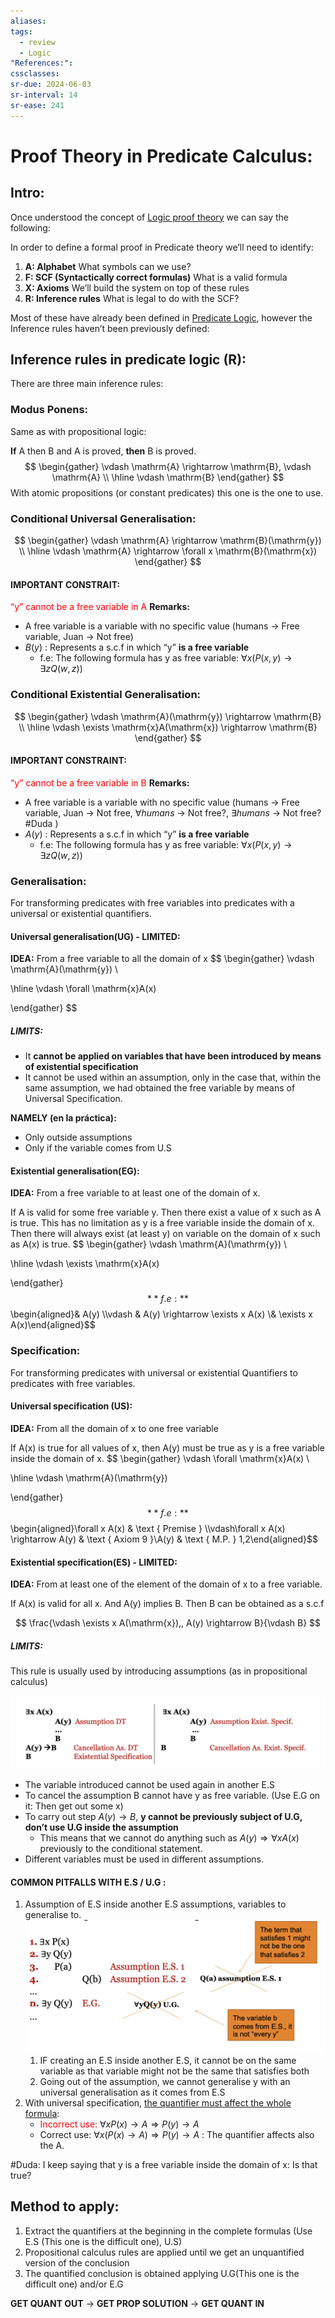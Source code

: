 ```yaml
---
aliases: 
tags:
  - review
  - Logic
"References:": 
cssclasses:
sr-due: 2024-06-03
sr-interval: 14
sr-ease: 241
---
```

# Proof Theory in Predicate Calculus:
## Intro: 
Once understood the concept of [Logic proof theory](20240409%20-%20122243%20-Proof%20theory.md) we can say the following: 

In order to define a formal proof in Predicate theory we’ll need to identify: 
1. **A: Alphabet** 
	What symbols can we use?
2. **F: SCF (Syntactically correct formulas)**
	What is a valid formula
3. **X: Axioms**
	We’ll build the system on top of these rules
4. **R: Inference rules**
	What is legal to do with the SCF?
	
Most of these have already been defined in [Predicate Logic](Predicate%20Logic.md), however the Inference rules haven’t been previously defined: 

## Inference rules in predicate logic (R):

There are three main inference rules: 
### Modus Ponens:
Same as with propositional logic:

**If** A then B and A is proved, **then** B is proved.
$$
\begin{gather}
\vdash \mathrm{A} \rightarrow \mathrm{B}, \vdash \mathrm{A} \\
\hline \vdash \mathrm{B}
\end{gather}
$$
With atomic propositions (or constant predicates) this one is the one to use.
### Conditional Universal Generalisation:


$$
\begin{gather}
\vdash \mathrm{A} \rightarrow \mathrm{B}(\mathrm{y}) \\
\hline \vdash \mathrm{A} \rightarrow \forall x \mathrm{B}(\mathrm{x})
\end{gather}
$$
#### IMPORTANT CONSTRAIT:
<font color="#ff0000">“y” cannot be a free variable in A</font>
**Remarks:** 
+ A free variable is a variable with no specific value (humans → Free variable, Juan → Not free)
+ $B(y)$ : Represents a s.c.f in which “y” **is a free variable**
	+ f.e: The following formula has y as free variable: $\forall x (P(x,y)\rightarrow \exists z Q(w,z))$ 


### Conditional Existential Generalisation:

$$
\begin{gather}
\vdash \mathrm{A}(\mathrm{y}) \rightarrow \mathrm{B} \\
\hline \vdash \exists \mathrm{x}A(\mathrm{x}) \rightarrow \mathrm{B}
\end{gather}
$$
#### IMPORTANT CONSTRAINT: 
<font color="#ff0000">“y” cannot be a free variable in B</font>
**Remarks:** 
+ A free variable is a variable with no specific value (humans → Free variable, Juan → Not free, $\forall humans$ → Not free?, $\exists humans$ → Not free? #Duda )
+ $A(y)$ : Represents a s.c.f in which “y” **is a free variable**
	+ f.e: The following formula has y as free variable: $\forall x (P(x,y)\rightarrow \exists z Q(w,z))$ 



### Generalisation:
For transforming predicates with free variables into predicates with a universal or existential quantifiers.
#### Universal generalisation(UG) - LIMITED:

**IDEA:** From a free variable to all the domain of x
$$
\begin{gather}
\vdash \mathrm{A}(\mathrm{y})  \\

\hline \vdash \forall \mathrm{x}A(x)

\end{gather}
$$
##### LIMITS: 
+ It **cannot be applied on variables that have been introduced by means of existential specification**
+ It cannot be used within an assumption, only in the case that, within the same assumption, we had obtained the free variable by means of Universal Specification. 

**NAMELY (en la práctica):**
+ Only outside assumptions
+ Only if the variable comes from U.S
#### Existential generalisation(EG):

**IDEA:** From a free variable to at least one of the domain of x.

If A is valid for some free variable y. Then there exist a value of x such as A is true. This has no limitation as y is a free variable inside the domain of x. Then there will always exist (at least y) on variable on the domain of x such as A(x) is true.
$$
\begin{gather}
\vdash \mathrm{A}(\mathrm{y})  \\

\hline \vdash \exists \mathrm{x}A(x)

\end{gather}
$$
**f.e:**
	$$ \begin{aligned}& A(y) \\\vdash & A(y) \rightarrow \exists x A(x) \\& \exists x A(x)\end{aligned}$$
### Specification: 
For transforming predicates with universal or existential Quantifiers to predicates with free variables. 
#### Universal specification (US):

**IDEA:** From all the domain of x to one free variable

If A(x) is true for all values of x, then A(y) must be true as y is a free variable inside the domain of x. 
$$
\begin{gather}
\vdash \forall \mathrm{x}A(x)  \\

\hline \vdash \mathrm{A}(\mathrm{y})

\end{gather}
$$
**f.e:**
	$$\begin{aligned}\forall x A(x) & \text { Premise } \\\vdash\forall x A(x) \rightarrow A(y) & \text { Axiom 9 }\\A(y) & \text { M.P. } 1,2\end{aligned}$$
#### Existential specification(ES) - LIMITED: 

**IDEA:** From at least one of the element of the domain of x to a free variable.

If A(x) is valid for all x. And A(y) implies B. Then B can be obtained as a s.c.f

$$
\frac{\vdash \exists x A(\mathrm{x}),, A(y) \rightarrow B}{\vdash B}
$$
##### LIMITS: 
This rule is usually used by introducing assumptions (as in propositional calculus)

![Screenshot 2024-04-09 at 14.08.46](../99%20-%20Meta/0.%20Attachments/Screenshot%202024-04-09%20at%2014.08.46.png)
+ The variable introduced cannot be used again in another E.S
+ To cancel the assumption B cannot have y as free variable. (Use E.G on it: Then get out some x)
+ To carry out step $A(y) \rightarrow B$, **y cannot be previously subject of U.G, don’t use U.G inside the assumption**
	+ This means that we cannot do anything such as $A(y) \Rightarrow \forall x A(x)$ previously to the conditional statement. 
+ Different variables must be used in different assumptions. 



#### COMMON PITFALLS WITH E.S / U.G  :

1. Assumption of E.S inside another E.S assumptions, variables to generalise to.
   ![Screenshot 2024-04-09 at 14.17.06](../99%20-%20Meta/0.%20Attachments/Screenshot%202024-04-09%20at%2014.17.06.png)
	1. IF creating an E.S inside another E.S, it cannot be on the same variable as that variable might not be the same that satisfies both
	2. Going out of the assumption, we cannot generalise y with an universal generalisation as it comes from E.S
2. With universal specification, <u>the quantifier must affect the whole formula</u>: 
	+ <font color="#ff0000">Incorrect use:</font> $\forall x P(x) \rightarrow A \Rightarrow P(y) \rightarrow A$
	+ Correct use: $\forall x (P(x) \rightarrow A)\Rightarrow P(y) \rightarrow A$ : The quantifier affects also the A.


#Duda: I keep saying that y is a free variable inside the domain of x: Is that true?

## Method to apply: 

1. Extract the quantifiers at the beginning in the complete formulas (Use E.S (This one is the difficult one), U.S)
2. Propositional calculus rules are applied until we get an unquantified version of the conclusion
3. The quantified conclusion is obtained applying U.G(This one is the difficult one) and/or E.G

**GET QUANT OUT** → **GET PROP SOLUTION** → **GET QUANT IN**


